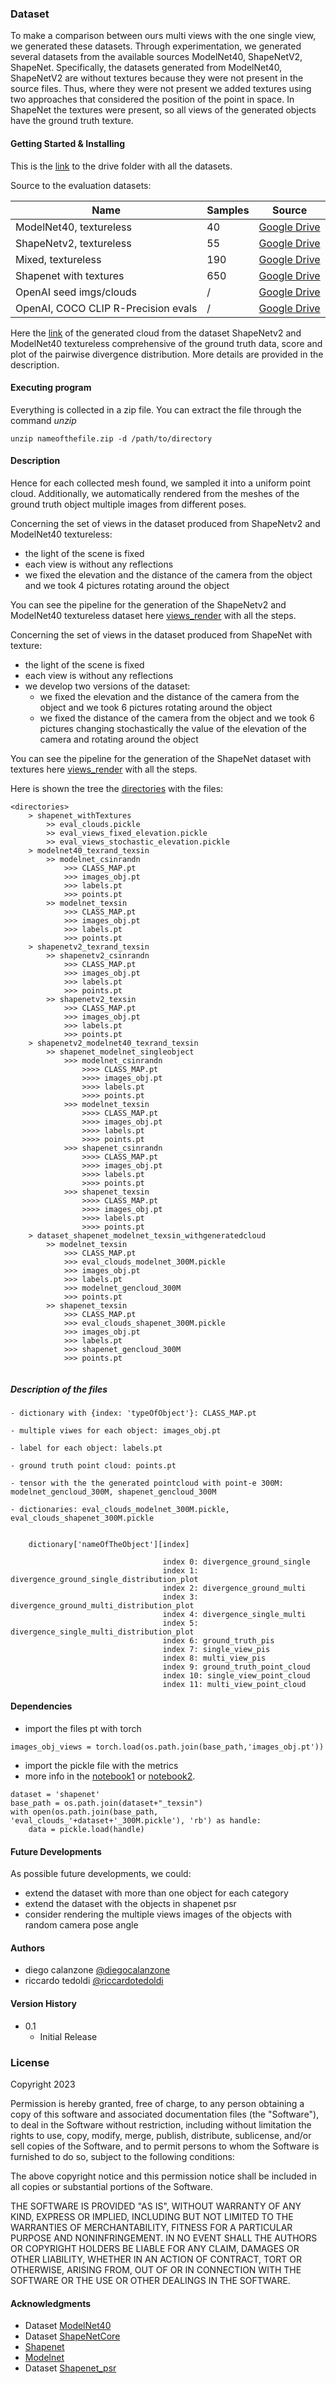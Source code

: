 ### Dataset 
To make a comparison between ours multi views with the one single view, 
we generated these datasets.
Through experimentation, we generated several datasets from the 
available sources ModelNet40, ShapeNetV2, ShapeNet. 
Specifically, the datasets generated from ModelNet40, ShapeNetV2 are 
without textures because they were not present in the source files.
Thus, where they were not present we added textures using two approaches 
that considered the position of the point in space.
In ShapeNet the textures were present, so all views of the generated 
objects have the ground truth texture.

#### Getting Started & Installing

This is the [link](https://drive.google.com/drive/folders/1qPWA2J4e08tErD8720NlPISAiO3hGaEq?usp=share_link) to the drive folder with all the datasets.

Source to the evaluation datasets:

| Name                                | Samples | Source        |
|-------------------------------------|---------|---            |
| ModelNet40, textureless             | 40      | [Google Drive](https://drive.google.com/file/d/1cP1-fHiSm5eOG60m5WwU08U2Uz9eYp3L/view?usp=share_link)             |   
| ShapeNetv2, textureless             | 55      | [Google Drive](https://drive.google.com/file/d/1O-htsw9h2MKLpyVlog_672iMHp_VoBcf/view?usp=share_link)             |   
| Mixed, textureless                  | 190     | [Google Drive](https://drive.google.com/file/d/1YyRBEmpot2JsC2tfeqjwBV1WJh9YMTJT/view?usp=share_link)             | 
| Shapenet with textures              | 650     | [Google Drive](https://drive.google.com/file/d/1NS6oDLRMAAHfnvVmT69y6SucDgwllCiw/view?usp=share_link)             | 
| OpenAI seed imgs/clouds             | /       | [Google Drive](https://openaipublic.azureedge.net/main/point-e/banner_pcs.zip)             |   
| OpenAI, COCO CLIP R-Precision evals | /       | [Google Drive](https://openaipublic.azureedge.net/main/point-e/coco_images.zip)             |   

Here the [link](https://drive.google.com/file/d/1UOT9GfpiNfmVJPVrG2SnMwkpXic3g9iq/view?usp=share_link) of the generated cloud 
from the dataset ShapeNetv2 and ModelNet40 textureless 
comprehensive of the ground truth data, score and plot of the pairwise divergence distribution. More 
details are provided in the description.

#### Executing program

Everything is collected in a zip file. You can extract the file through the command *unzip*
```
unzip nameofthefile.zip -d /path/to/directory
```

#### Description

Hence for each collected mesh found, we sampled it into a uniform point cloud. Additionally, 
we automatically rendered from the meshes of the ground truth object multiple images from 
different poses. 

Concerning the set of views in the dataset produced from ShapeNetv2 and ModelNet40 textureless:
+ the light of the scene is fixed
+ each view is without any reflections
+ we fixed the elevation and the distance of the camera from the object and we 
took 4 pictures rotating around the object

You can see the pipeline for the generation of the ShapeNetv2 and ModelNet40 textureless dataset here 
[views_render](https://github.com/r1cc4r2o/point-e/blob/main/notebooks/1_renderTheViews_withoutTextures.ipynb) 
with all the steps.

Concerning the set of views in the dataset produced from ShapeNet with texture:
+ the light of the scene is fixed
+ each view is without any reflections
+ we develop two versions of the dataset:
  + we fixed the elevation and the distance of the camera from the object and we 
  took 6 pictures rotating around the object
  + we fixed the distance of the camera from the object and we 
  took 6 pictures changing stochastically the value of the elevation
  of the camera and rotating around the object 

You can see the pipeline for the generation of the ShapeNet dataset with textures here 
[views_render](https://github.com/r1cc4r2o/point-e/blob/main/notebooks/1_renderTheViews_withTextures.ipynb) 
with all the steps.


Here is shown the tree the [directories](https://drive.google.com/drive/folders/1qPWA2J4e08tErD8720NlPISAiO3hGaEq?usp=share_link) with the files: 
```
<directories>
    > shapenet_withTextures
        >> eval_clouds.pickle
        >> eval_views_fixed_elevation.pickle
        >> eval_views_stochastic_elevation.pickle       
    > modelnet40_texrand_texsin
        >> modelnet_csinrandn
            >>> CLASS_MAP.pt
            >>> images_obj.pt
            >>> labels.pt
            >>> points.pt
        >> modelnet_texsin
            >>> CLASS_MAP.pt
            >>> images_obj.pt
            >>> labels.pt
            >>> points.pt
    > shapenetv2_texrand_texsin
        >> shapenetv2_csinrandn
            >>> CLASS_MAP.pt
            >>> images_obj.pt
            >>> labels.pt
            >>> points.pt
        >> shapenetv2_texsin
            >>> CLASS_MAP.pt
            >>> images_obj.pt
            >>> labels.pt
            >>> points.pt
    > shapenetv2_modelnet40_texrand_texsin
        >> shapenet_modelnet_singleobject
            >>> modelnet_csinrandn
                >>>> CLASS_MAP.pt
                >>>> images_obj.pt
                >>>> labels.pt
                >>>> points.pt
            >>> modelnet_texsin
                >>>> CLASS_MAP.pt
                >>>> images_obj.pt
                >>>> labels.pt
                >>>> points.pt
            >>> shapenet_csinrandn
                >>>> CLASS_MAP.pt
                >>>> images_obj.pt
                >>>> labels.pt
                >>>> points.pt
            >>> shapenet_texsin
                >>>> CLASS_MAP.pt
                >>>> images_obj.pt
                >>>> labels.pt
                >>>> points.pt
    > dataset_shapenet_modelnet_texsin_withgeneratedcloud
        >> modelnet_texsin
            >>> CLASS_MAP.pt
            >>> eval_clouds_modelnet_300M.pickle
            >>> images_obj.pt
            >>> labels.pt
            >>> modelnet_gencloud_300M
            >>> points.pt
        >> shapenet_texsin
            >>> CLASS_MAP.pt
            >>> eval_clouds_shapenet_300M.pickle
            >>> images_obj.pt
            >>> labels.pt
            >>> shapenet_gencloud_300M
            >>> points.pt


```
##### Description of the files

    - dictionary with {index: 'typeOfObject'}: CLASS_MAP.pt 

    - multiple viwes for each object: images_obj.pt

    - label for each object: labels.pt

    - ground truth point cloud: points.pt

    - tensor with the the generated pointcloud with point-e 300M: modelnet_gencloud_300M, shapenet_gencloud_300M

    - dictionaries: eval_clouds_modelnet_300M.pickle, eval_clouds_shapenet_300M.pickle

        
        dictionary['nameOfTheObject'][index]

                                      index 0: divergence_ground_single
                                      index 1: divergence_ground_single_distribution_plot
                                      index 2: divergence_ground_multi
                                      index 3: divergence_ground_multi_distribution_plot
                                      index 4: divergence_single_multi
                                      index 5: divergence_single_multi_distribution_plot
                                      index 6: ground_truth_pis
                                      index 7: single_view_pis
                                      index 8: multi_view_pis
                                      index 9: ground_truth_point_cloud
                                      index 10: single_view_point_cloud
                                      index 11: multi_view_point_cloud

        

#### Dependencies


* import the files pt with torch
```
images_obj_views = torch.load(os.path.join(base_path,'images_obj.pt'))
```

* import the pickle file with the metrics
* more info in the [notebook1](https://github.com/r1cc4r2o/point-e/blob/main/notebooks/pointStat.ipynb) or [notebook2](https://github.com/r1cc4r2o/point-e/blob/main/notebooks/statPlot.ipynb).
```
dataset = 'shapenet'
base_path = os.path.join(dataset+"_texsin")
with open(os.path.join(base_path, 'eval_clouds_'+dataset+'_300M.pickle'), 'rb') as handle:
    data = pickle.load(handle)
```

#### Future Developments
As possible future developments, we could:
- extend the dataset with more than one object for each category
- extend the dataset with the objects in shapenet psr
- consider rendering the multiple views images of the objects with random camera pose angle

#### Authors
+ diego calanzone [@diegocalanzone](https://it.linkedin.com/in/diegocalanzone)
+ riccardo tedoldi [@riccardotedoldi](https://www.instagram.com/riccardotedoldi/)
#### Version History
* 0.1
    * Initial Release
### License

Copyright 2023

Permission is hereby granted, free of charge, to any person obtaining a copy of this software and associated documentation files (the "Software"), to deal in the Software without restriction, including without limitation the rights to use, copy, modify, merge, publish, distribute, sublicense, and/or sell copies of the Software, and to permit persons to whom the Software is furnished to do so, subject to the following conditions:

The above copyright notice and this permission notice shall be included in all copies or substantial portions of the Software.

THE SOFTWARE IS PROVIDED "AS IS", WITHOUT WARRANTY OF ANY KIND, EXPRESS OR IMPLIED, INCLUDING BUT NOT LIMITED TO THE WARRANTIES OF MERCHANTABILITY, FITNESS FOR A PARTICULAR PURPOSE AND NONINFRINGEMENT. IN NO EVENT SHALL THE AUTHORS OR COPYRIGHT HOLDERS BE LIABLE FOR ANY CLAIM, DAMAGES OR OTHER LIABILITY, WHETHER IN AN ACTION OF CONTRACT, TORT OR OTHERWISE, ARISING FROM, OUT OF OR IN CONNECTION WITH THE SOFTWARE OR THE USE OR OTHER DEALINGS IN THE SOFTWARE.

#### Acknowledgments

* Dataset [ModelNet40](http://modelnet.cs.princeton.edu/ModelNet40.zip)
* Dataset [ShapeNetCore](https://shapenet.cs.stanford.edu/shapenet/obj-zip/ShapeNetCore.v2.zip)
* [Shapenet](https://shapenet.org/)
* [Modelnet](https://modelnet.cs.princeton.edu/)
* Dataset [Shapenet_psr](https://s3.eu-central-1.amazonaws.com/avg-projects/shape_as_points/data/shapenet_psr.zip)